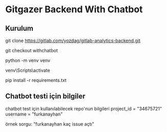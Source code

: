 # Gitgazer Backend With Chatbot




## Kurulum
git clone https://gitlab.com/yozdag/gitlab-analytics-backend.git

git checkout withchatbot

python -m venv venv

venv\Scripts\activate

pip install -r requirements.txt






## Chatbot testi için bilgiler
chatbot test için kullanılabilecek repo'nun bilgileri
project_id = "34675721"
username = "furkanayhan"

örnek sorgu: "furkanayhan kaç issue açtı"

